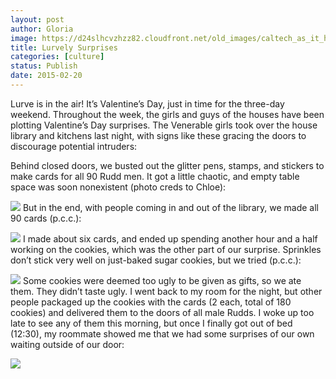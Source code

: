 ```yaml
---
layout: post
author: Gloria
image: https://d24slhcvzhzz82.cloudfront.net/old_images/caltech_as_it_happens/6a0105349b8251970b01b7c74d49a5970b.png
title: Lurvely Surprises
categories: [culture]
status: Publish
date: 2015-02-20
---
```


Lurve is in the air! It’s Valentine’s Day, just in time for the three-day weekend. Throughout the week, the girls and guys of the houses have been plotting Valentine’s Day surprises. The Venerable girls took over the house library and kitchens last night, with signs like these gracing the doors to discourage potential intruders:

Behind closed doors, we busted out the glitter pens, stamps, and stickers to make cards for all 90 Rudd men. It got a little chaotic, and empty table space was soon nonexistent (photo creds to Chloe):


![](https://d24slhcvzhzz82.cloudfront.net/old_images/caltech_as_it_happens/6a0105349b8251970b01bb07f0fce4970d.jpg)
But in the end, with people coming in and out of the library, we made all 90 cards (p.c.c.):


![](https://d24slhcvzhzz82.cloudfront.net/old_images/caltech_as_it_happens/6a0105349b8251970b01b8d0d6a968970c.jpg)
I made about six cards, and ended up spending another hour and a half working on the cookies, which was the other part of our surprise. Sprinkles don’t stick very well on just-baked sugar cookies, but we tried (p.c.c.):


![](https://d24slhcvzhzz82.cloudfront.net/old_images/caltech_as_it_happens/6a0105349b8251970b01b7c74d4c52970b.jpg)
Some cookies were deemed too ugly to be given as gifts, so we ate them. They didn’t taste ugly. I went back to my room for the night, but other people packaged up the cookies with the cards (2 each, total of 180 cookies) and delivered them to the doors of all male Rudds. I woke up too late to see any of them this morning, but once I finally got out of bed (12:30), my roommate showed me that we had some surprises of our own waiting outside of our door:


![](https://d24slhcvzhzz82.cloudfront.net/old_images/caltech_as_it_happens/6a0105349b8251970b01b7c74d4dae970b.png)
